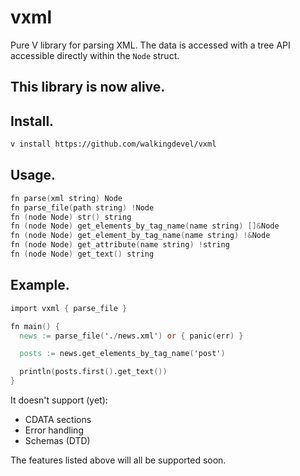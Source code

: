 # vxml

Pure V library for parsing XML. The data is accessed with a tree API accessible directly within the `Node` struct.

## This library is now alive.

## Install.

```sh
v install https://github.com/walkingdevel/vxml
```

## Usage.

```v
fn parse(xml string) Node
fn parse_file(path string) !Node
fn (node Node) str() string
fn (node Node) get_elements_by_tag_name(name string) []&Node
fn (node Node) get_element_by_tag_name(name string) !&Node
fn (node Node) get_attribute(name string) !string
fn (node Node) get_text() string
```

## Example.

```v
import vxml { parse_file }

fn main() {
  news := parse_file('./news.xml') or { panic(err) }

  posts := news.get_elements_by_tag_name('post')

  println(posts.first().get_text())
}
```

It doesn't support (yet):
- CDATA sections
- Error handling
- Schemas (DTD)

The features listed above will all be supported soon.
